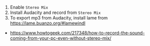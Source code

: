 1. Enable `Stereo Mix`
2. Install Audacity and record from `Stereo Mix`
3. To export mp3 from Audacity, install lame from https://lame.buanzo.org/#lamewindl

- https://www.howtogeek.com/217348/how-to-record-the-sound-coming-from-your-pc-even-without-stereo-mix/
